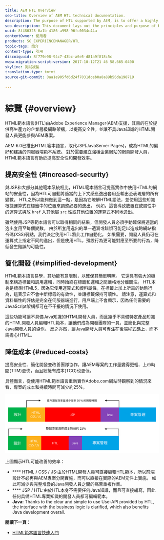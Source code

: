 ```yaml
---
title: AEM HTL Overview
seo-title: Overview of AEM HTL technical documentation.
description: The purpose of HTL supported by AEM, is to offer a highly productive enterprise-level web framework that increases security, and allows HTML developers without Java knowledge to better participate in AEM projects.
seo-description: This document lays out the principles and purpose of HTML Template Language - HTL - supported by Adobe Experience Manager. HTL is a highly productive enterprise-level web framework that increases security, and allows HTML developers without Java knowledge to better participate in AEM projects.
uuid: 8f486325-0a1b-4186-a998-96fc0034c44a
contentOwner: 使用者
products: SG_EXPERIENCEMANAGER/HTL
topic-tags: 簡介
content-type: 引用
discoiquuid: 8f779e08-94c7-43bc-a6e5-d81a9f818c5c
mwpw-migration-script-version: 2017-10-12T21 46 58.665-0400
skyline: 測試複製
translation-type: tm+mt
source-git-commit: 0aa1e905fd6d24f7031dceb0a8a89b56da198719

---
```



# 綜覽 {#overview}

HTML範本語言(HTL)由Adobe Experience Manager(AEM)支援，其目的在於提供高生產力的企業層級網路架構，以提高安全性，並讓不具Java知識的HTML開發人員更能參與AEM專案。

AEM 6.0已推出HTML範本語言，取代JSP(JavaServer Pages)，成為HTML的偏好和建議的伺服器端範本系統。 對於需要建立強穩企業網站的網頁開發人員，HTML範本語言有助於提高安全性和開發效率。

## 提高安全性 {#increased-security}

與JSP和大部分其他範本系統相比，HTML範本語言可提高實作中使用HTML的網站的安全性，因為HTL可自動將適當的上下文感應逸出套用至輸出至表現層的所有變數。 HTL之所以能夠做到這一點，是因為它瞭解HTML語法，並使用這些知識根據運算式在標籤中的位置來調整必要的逸出。 例如，這會導致放置在或屬性中的運算式與放 `href` 入其他屬 `src` 性或其他位置的運算式不同地逸出。

雖然使用JSP等範本語言可以取得相同的結果，但開發人員必須手動確保將適當的逸出套用至每個變數。 由於所套用逸出的單一遺漏或錯誤可能足以造成跨網站指令碼(XSS)弱點，我們決定使用HTL將此工作自動化。 如果需要，開發人員仍可在運算式上指定不同的逸出，但是使用HTL，預設行為更可能對應至所要的行為，降低發生錯誤的可能性。

## 簡化開發 {#simplified-development}

HTML範本語言易學，其功能有意限制，以確保其簡單明瞭。 它還具有強大的機制來構造標籤和調用邏輯，同時始終在標籤和邏輯之間嚴格地分離關注。 HTL本身是標準HTML5，因為它使用運算式和資料屬性，在標籤上加上所需的動態行為，這表示它不會中斷標籤的有效性，並讓標籤保持可讀性。 請注意，運算式和資料屬性的評估是完全在伺服器端進行，用戶端上不會顯示，因為任何需要的JavaScript架構都可在不干擾的情況下使用。

這些功能可讓不具備Java知識的HTML開發人員，而且幾乎不具備特定產品知識的HTML開發人員編輯HTL範本，讓他們成為開發團隊的一員，並簡化與完整Java開發人員的協作。 反之亦然，讓Java開發人員可專注在後端程式碼上，而不需擔心HTML。

## 降低成本 {#reduced-costs}

提高安全性、簡化開發並改善團隊協作，讓AEM專案的工作量變得更輕、上市時間(TTM)更快，而且總擁有成本(TCO)也更低。

具體而言，從使用HTML範本語言重新實作Adobe.com網站時觀察到的情況來看，專案的成本和持續時間可減少約25%。

![](assets/chlimage_1.png)

上圖顯示HTL可能改善的效率：

* **** HTML / CSS / JS:由於HTML開發人員可直接編輯HTL範本，所以前端設計不必再與AEM專案分開實施，而可以直接在實際的AEM元件上實施。 如此可減少與完整堆疊的Java開發人員之間的痛苦重複作業。
* **** JSP / HTL:由於HTL本身不需要任何Java知識，而且可直接編寫，因此任何具備HTML專業知識的開發人員都可編輯範本。
* **Java:** Thanks to the clear and simple to use Use-API provided by HTL, the interface with the business logic is clarified, which also benefits Java development overall.

**閱讀下一頁：**

* [HTML範本語言快速入門](getting-started.md)

